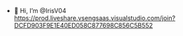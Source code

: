 - 👋 Hi, I’m @IrisV04
https://prod.liveshare.vsengsaas.visualstudio.com/join?DCFD903F9E1E40ED058C877698C856C5B552
